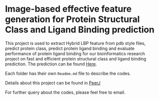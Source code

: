 # Image-based effective feature generation for Protein Structural Class and Ligand Binding prediction

This project is used to extract Hybrid LBP feature from pdb style files, predict protein class, predict protein ligand binding and evaluate performance of protein ligand binding for our bioinformatics research project on fast and efficient protein structural class and ligand binding prediction. The prediction can be found [Here](http://brl.uiu.ac.bd/PL/).

Each folder has their own `Readme.md` file to describe the codes.

Details about this project can be found in [PeerJ](https://peerj.com/articles/cs-253/)

For further query about the codes, please feel free to email.
